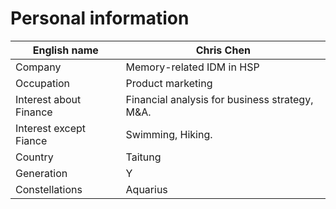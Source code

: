# Personal information

|English name|Chris Chen|
|----|----|
|Company|Memory-related IDM in HSP|
|Occupation|Product marketing|
|Interest about Finance|Financial analysis for business strategy, M&A.|
|Interest except Fiance|Swimming, Hiking.|
|Country|Taitung|
|Generation|Y|
|Constellations|Aquarius|
